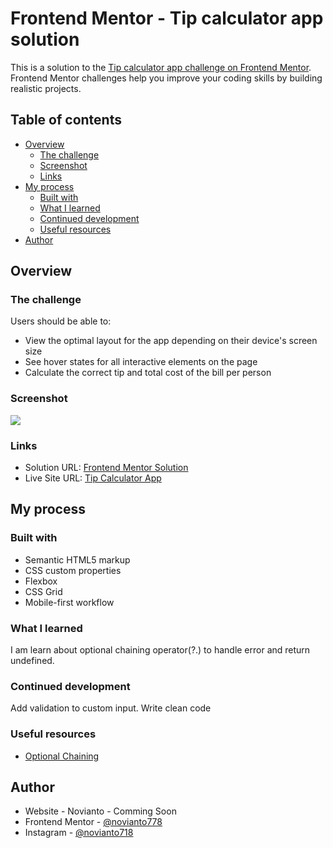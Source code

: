 # Frontend Mentor - Tip calculator app solution

This is a solution to the [Tip calculator app challenge on Frontend Mentor](https://www.frontendmentor.io/challenges/tip-calculator-app-ugJNGbJUX). Frontend Mentor challenges help you improve your coding skills by building realistic projects.

## Table of contents

- [Overview](#overview)
  - [The challenge](#the-challenge)
  - [Screenshot](#screenshot)
  - [Links](#links)
- [My process](#my-process)
  - [Built with](#built-with)
  - [What I learned](#what-i-learned)
  - [Continued development](#continued-development)
  - [Useful resources](#useful-resources)
- [Author](#author)


## Overview

### The challenge

Users should be able to:

- View the optimal layout for the app depending on their device's screen size
- See hover states for all interactive elements on the page
- Calculate the correct tip and total cost of the bill per person

### Screenshot

![](./screenshot.jpg)

### Links

- Solution URL: [Frontend Mentor Solution](https://www.frontendmentor.io/solutions/tip-calculator-app-xUhEIw0fx)
- Live Site URL: [Tip Calculator App](https://tip-calculator-app-kappa.vercel.app/)

## My process

### Built with

- Semantic HTML5 markup
- CSS custom properties
- Flexbox
- CSS Grid
- Mobile-first workflow

### What I learned

I am learn about optional chaining operator(?.) to handle error and return undefined.


### Continued development

Add validation to custom input.
Write clean code

### Useful resources

- [Optional Chaining](https://javascript.info/optional-chaining)


## Author

- Website - Novianto - Comming Soon
- Frontend Mentor - [@novianto778](https://www.frontendmentor.io/profile/Novianto778)
- Instagram - [@novianto718](https://www.instagram.com/novianto718/)

